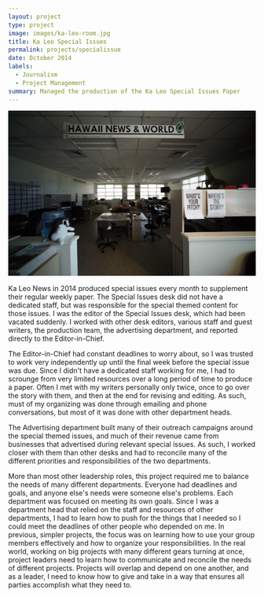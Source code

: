 ```yaml
---
layout: project
type: project
image: images/ka-leo-room.jpg
title: Ka Leo Special Issues
permalink: projects/specialissue
date: October 2014
labels:
  - Journalism
  - Project Management
summary: Managed the production of the Ka Leo Special Issues Paper
---
```



<img class="ui medium centered rounded image" src="/images/ka-leo-room.jpg">

Ka Leo News in 2014 produced special issues every month to supplement their regular weekly paper. The Special Issues desk did not have a dedicated staff, but was responsible for the special themed content for those issues. I was the editor of the Special Issues desk, which had been vacated suddenly. I worked with other desk editors, various staff and guest writers, the production team, the advertising department, and reported directly to the Editor-in-Chief.

The Editor-in-Chief had constant deadlines to worry about, so I was trusted to work very independently up until the final week before the special issue was due. Since I didn't have a dedicated staff working for me, I had to scrounge from very limited resources over a long period of time to produce a paper. Often I met with my writers personally only twice, once to go over the story with them, and then at the end for revising and editing. As such, must of my organizing was done through emailing and phone conversations, but most of it was done with other department heads.

The Advertising department built many of their outreach campaigns around the special themed issues, and much of their revenue came from businesses that advertised during relevant special issues. As such, I worked closer with them than other desks and had to reconcile many of the different priorities and responsibilities of the two departments.

More than most other leadership roles, this project required me to balance the needs of many different departments. Everyone had deadlines and goals, and anyone else's needs were someone else's problems. Each department was focused on meeting its own goals. Since I was a department head that relied on the staff and resources of other departments, I had to learn how to push for the things that I needed so I could meet the deadlines of other people who depended on me. In previous, simpler projects, the focus was on learning how to use your group members effectively and how to organize your responsibilities. In the real world, working on big projects with many different gears turning at once, project leaders need to learn how to communicate and reconcile the needs of different projects. Projects will overlap and depend on one another, and as a leader, I need to know how to give and take in a way that ensures all parties accomplish what they need to.
